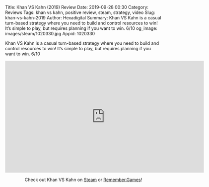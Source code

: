 Title: Khan VS Kahn (2019) Review
Date: 2019-09-28 00:30
Category: Reviews
Tags: khan vs kahn, positive review, steam, strategy, video
Slug: khan-vs-kahn-2019
Author: Hexadigital
Summary: Khan VS Kahn is a casual turn-based strategy where you need to build and control resources to win! It’s simple to play, but requires planning if you want to win. 6/10
og_image: images/steam/1020330.jpg
Appid: 1020330

Khan VS Kahn is a casual turn-based strategy where you need to build and control resources to win! It’s simple to play, but requires planning if you want to win. 6/10

<center><iframe src="https://www.youtube.com/embed/Z2XaArkXFkU?feature=oembed" allow="accelerometer; autoplay; encrypted-media; gyroscope; picture-in-picture" width="640" height="360" frameborder="0"></iframe>

Check out Khan VS Kahn on [Steam](https://store.steampowered.com/app/1020330/?curator_clanid=34633900) or [Remember.Games](https://remember.games/game/2580/)!</center>